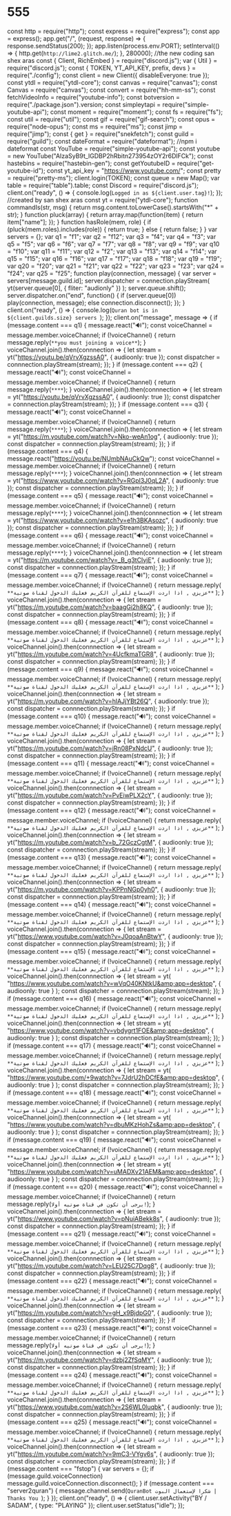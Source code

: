 # 555
const http = require("http"); const express = require("express"); const app = express(); app.get("/", (request, response) => {   response.sendStatus(200); }); app.listen(process.env.PORT); setInterval(() => {   http.get(`http://lime2.glitch.me/`); }, 280000);  //the new coding san shex aras const { Client, RichEmbed } = require("discord.js"); var { Util } = require("discord.js"); const { TOKEN, YT_API_KEY, prefix, devs } = require("./config"); const client = new Client({ disableEveryone: true }); const ytdl = require("ytdl-core"); const canvas = require("canvas"); const Canvas = require("canvas"); const convert = require("hh-mm-ss"); const fetchVideoInfo = require("youtube-info"); const botversion = require("./package.json").version; const simpleytapi = require("simple-youtube-api"); const moment = require("moment"); const fs = require("fs"); const util = require("util"); const gif = require("gif-search"); const opus = require("node-opus"); const ms = require("ms"); const jimp = require("jimp"); const { get } = require("snekfetch"); const guild = require("guild"); const dateFormat = require("dateformat"); //npm i dateformat const YouTube = require("simple-youtube-api"); const youtube = new YouTube("AIzaSyB9t_lGDBP2hRbitn273954zOY2r6DlFCk"); const hastebins = require("hastebin-gen"); const getYoutubeID = require("get-youtube-id"); const yt_api_key = "https://www.youtube.com/"; const pretty = require("pretty-ms"); client.login(TOKEN); const queue = new Map(); var table = require("table").table; const Discord = require("discord.js"); client.on("ready", () => {   console.log(`Logged in as ${client.user.tag}!`); });  //created by san shex aras  const yt = require("ytdl-core");  function commandIs(str, msg) {   return msg.content.toLowerCase().startsWith("*" + str); }  function pluck(array) {   return array.map(function(item) {     return item["name"];   }); }  function hasRole(mem, role) {   if (pluck(mem.roles).includes(role)) {     return true;   } else {     return false;   } }  var servers = {};  var q1 = "f1";  var q2 = "f12";  var q3 = "f4";  var q4 = "f3";  var q5 = "f5";  var q6 = "f6";  var q7 = "f7";  var q8 = "f8";  var q9 = "f9";  var q10 = "f10";  var q11 = "f11";  var q12 = "f2";  var q13 = "f13";  var q14 = "f14";  var q15 = "f15";  var q16 = "f16";  var q17 = "f17";  var q18 = "f18";  var q19 = "f19";  var q20 = "f20";  var q21 = "f21";  var q22 = "f22";  var q23 = "f23";  var q24 = "f24";  var q25 = "f25";  function play(connection, message) {   var server = servers[message.guild.id];    server.dispatcher = connection.playStream(     yt(server.queue[0], { fliter: "audionly" })   );    server.queue.shift();    server.dispatcher.on("end", function() {     if (server.queue[0]) play(connection, message);     else connection.disconnect();   }); }  client.on("ready", () => {   console.log(`Quran bot is in ${client.guilds.size} servers `); });  client.on("message", message => {   if (message.content === q1) {     message.react("🔊");     const voiceChannel = message.member.voiceChannel;     if (!voiceChannel) {       return message.reply(`**you must joining a voice**`);     }     voiceChannel.join().then(connnection => {       let stream = yt("https://youtu.be/qVrvXgzssA0", {         audioonly: true       });       const dispatcher = connnection.playStream(stream);     });   }    if (message.content === q2) {     message.react("🔊");     const voiceChannel = message.member.voiceChannel;     if (!voiceChannel) {       return message.reply(`****`);     }     voiceChannel.join().then(connnection => {       let stream = yt("https://youtu.be/qVrvXgzssA0", {         audioonly: true       });       const dispatcher = connnection.playStream(stream);     });   }    if (message.content === q3) {     message.react("🔊");     const voiceChannel = message.member.voiceChannel;     if (!voiceChannel) {       return message.reply(`****`);     }     voiceChannel.join().then(connnection => {       let stream = yt("https://m.youtube.com/watch?v=Nko-weAn1og", {         audioonly: true       });       const dispatcher = connnection.playStream(stream);     });   }    if (message.content === q4) {     message.react("https://youtu.be/NUmbNAuCkQw");     const voiceChannel = message.member.voiceChannel;     if (!voiceChannel) {       return message.reply(`****`);     }     voiceChannel.join().then(connnection => {       let stream = yt("https://www.youtube.com/watch?v=RGpl3J0qL2A", {         audioonly: true       });       const dispatcher = connnection.playStream(stream);     });   }   if (message.content === q5) {     message.react("🔊");     const voiceChannel = message.member.voiceChannel;     if (!voiceChannel) {       return message.reply(`****`);     }     voiceChannel.join().then(connnection => {       let stream = yt("https://www.youtube.com/watch?v=e1h3BKAsozc", {         audioonly: true       });       const dispatcher = connnection.playStream(stream);     });   }   if (message.content === q6) {     message.react("🔊");     const voiceChannel = message.member.voiceChannel;     if (!voiceChannel) {       return message.reply(`****`);     }     voiceChannel.join().then(connnection => {       let stream = yt("https://m.youtube.com/watch?v=_B_g3tCIvjE", {         audioonly: true       });       const dispatcher = connnection.playStream(stream);     });   }   if (message.content === q7) {     message.react("🔊");     const voiceChannel = message.member.voiceChannel;     if (!voiceChannel) {       return message.reply(         `**عزيزي , اذا اردت الإستماع للقرآن الكريم فعليك الدخول لقناة صوتية**`       );     }     voiceChannel.join().then(connnection => {       let stream = yt("https://m.youtube.com/watch?v=baagGi2h8KQ", {         audioonly: true       });       const dispatcher = connnection.playStream(stream);     });   }    if (message.content === q8) {     message.react("🔊");     const voiceChannel = message.member.voiceChannel;     if (!voiceChannel) {       return message.reply(         `**عزيزي , اذا اردت الإستماع للقرآن الكريم فعليك الدخول لقناة صوتية**`       );     }     voiceChannel.join().then(connnection => {       let stream = yt("https://m.youtube.com/watch?v=4UcfkmaTGR8", {         audioonly: true       });       const dispatcher = connnection.playStream(stream);     });   }    if (message.content === q9) {     message.react("🔊");     const voiceChannel = message.member.voiceChannel;     if (!voiceChannel) {       return message.reply(         `**عزيزي , اذا اردت الإستماع للقرآن الكريم فعليك الدخول لقناة صوتية**`       );     }     voiceChannel.join().then(connnection => {       let stream = yt("https://m.youtube.com/watch?v=hlAJjYBt26Q", {         audioonly: true       });       const dispatcher = connnection.playStream(stream);     });   }    if (message.content === q10) {     message.react("🔊");     const voiceChannel = message.member.voiceChannel;     if (!voiceChannel) {       return message.reply(         `**عزيزي , اذا اردت الإستماع للقرآن الكريم فعليك الدخول لقناة صوتية**`       );     }     voiceChannel.join().then(connnection => {       let stream = yt("https://m.youtube.com/watch?v=jRn08PxNdcU", {         audioonly: true       });       const dispatcher = connnection.playStream(stream);     });   }    if (message.content === q11) {     message.react("🔊");     const voiceChannel = message.member.voiceChannel;     if (!voiceChannel) {       return message.reply(         `**عزيزي , اذا اردت الإستماع للقرآن الكريم فعليك الدخول لقناة صوتية**`       );     }     voiceChannel.join().then(connnection => {       let stream = yt("https://m.youtube.com/watch?v=PvEiwPLX2cY", {         audioonly: true       });       const dispatcher = connnection.playStream(stream);     });   }    if (message.content === q12) {     message.react("🔊");     const voiceChannel = message.member.voiceChannel;     if (!voiceChannel) {       return message.reply(         `**عزيزي , اذا اردت الإستماع للقرآن الكريم فعليك الدخول لقناة صوتية**`       );     }     voiceChannel.join().then(connnection => {       let stream = yt("https://m.youtube.com/watch?v=b_72GczCgtM", {         audioonly: true       });       const dispatcher = connnection.playStream(stream);     });   }    if (message.content === q13) {     message.react("🔊");     const voiceChannel = message.member.voiceChannel;     if (!voiceChannel) {       return message.reply(         `**عزيزي , اذا اردت الإستماع للقرآن الكريم فعليك الدخول لقناة صوتية**`       );     }     voiceChannel.join().then(connnection => {       let stream = yt("https://m.youtube.com/watch?v=KPPnNGp0yh0", {         audioonly: true       });       const dispatcher = connnection.playStream(stream);     });   }    if (message.content === q14) {     message.react("🔊");     const voiceChannel = message.member.voiceChannel;     if (!voiceChannel) {       return message.reply(         `**عزيزي , اذا اردت الإستماع للقرآن الكريم فعليك الدخول لقناة صوتية**`       );     }     voiceChannel.join().then(connnection => {       let stream = yt("https://www.youtube.com/watch?v=J0qoaAnBtwY", {         audioonly: true       });       const dispatcher = connnection.playStream(stream);     });   }    if (message.content === q15) {     message.react("🔊");     const voiceChannel = message.member.voiceChannel;     if (!voiceChannel) {       return message.reply(         `**عزيزي , اذا اردت الإستماع للقرآن الكريم فعليك الدخول لقناة صوتية**`       );     }     voiceChannel.join().then(connnection => {       let stream = yt(         "https://www.youtube.com/watch?v=wVqO40KNtkU&amp;app=desktop",         { audioonly: true }       );       const dispatcher = connnection.playStream(stream);     });   }    if (message.content === q16) {     message.react("🔊");     const voiceChannel = message.member.voiceChannel;     if (!voiceChannel) {       return message.reply(         `**عزيزي , اذا اردت الإستماع للقرآن الكريم فعليك الدخول لقناة صوتية**`       );     }     voiceChannel.join().then(connnection => {       let stream = yt(         "https://www.youtube.com/watch?v=vbdygrt1FOE&amp;app=desktop",         { audioonly: true }       );       const dispatcher = connnection.playStream(stream);     });   }    if (message.content === q17) {     message.react("🔊");     const voiceChannel = message.member.voiceChannel;     if (!voiceChannel) {       return message.reply(         `**عزيزي , اذا اردت الإستماع للقرآن الكريم فعليك الدخول لقناة صوتية**`       );     }     voiceChannel.join().then(connnection => {       let stream = yt(         "https://www.youtube.com/+9watch?v=7JdrU2hDCfE&amp;app=desktop",         { audioonly: true }       );       const dispatcher = connnection.playStream(stream);     });   }    if (message.content === q18) {     message.react("🔊");     const voiceChannel = message.member.voiceChannel;     if (!voiceChannel) {       return message.reply(         `**عزيزي , اذا اردت الإستماع للقرآن الكريم فعليك الدخول لقناة صوتية**`       );     }     voiceChannel.join().then(connnection => {       let stream = yt(         "https://www.youtube.com/watch?v=dbuMKzHohZs&amp;app=desktop",         { audioonly: true }       );       const dispatcher = connnection.playStream(stream);     });   }    if (message.content === q19) {     message.react("🔊");     const voiceChannel = message.member.voiceChannel;     if (!voiceChannel) {       return message.reply(         `**عزيزي , اذا اردت الإستماع للقرآن الكريم فعليك الدخول لقناة صوتية**`       );     }     voiceChannel.join().then(connnection => {       let stream = yt(         "https://www.youtube.com/watch?v=uMADXv21AEM&amp;app=desktop",         { audioonly: true }       );       const dispatcher = connnection.playStream(stream);     });   }    if (message.content === q20) {     message.react("🔊");     const voiceChannel = message.member.voiceChannel;     if (!voiceChannel) {       return message.reply(`يرجى أن تكون في قناة صوتيه أولا!`);     }     voiceChannel.join().then(connnection => {       let stream = yt("https://www.youtube.com/watch?v=pNuiABekk8s", {         audioonly: true       });       const dispatcher = connnection.playStream(stream);     });   }    if (message.content === q21) {     message.react("🔊");     const voiceChannel = message.member.voiceChannel;     if (!voiceChannel) {       return message.reply(         `**عزيزي , اذا اردت الإستماع للقرآن الكريم فعليك الدخول لقناة صوتية**`       );     }     voiceChannel.join().then(connnection => {       let stream = yt("https://m.youtube.com/watch?v=LEU25C7Dqg8", {         audioonly: true       });       const dispatcher = connnection.playStream(stream);     });   }    if (message.content === q22) {     message.react("🔊");     const voiceChannel = message.member.voiceChannel;     if (!voiceChannel) {       return message.reply(         `**عزيزي , اذا اردت الإستماع للقرآن الكريم فعليك الدخول لقناة صوتية**`       );     }     voiceChannel.join().then(connnection => {       let stream = yt("https://m.youtube.com/watch?v=gH_x9BjdpG0", {         audioonly: true       });       const dispatcher = connnection.playStream(stream);     });   }    if (message.content === q23) {     message.react("🔊");     const voiceChannel = message.member.voiceChannel;     if (!voiceChannel) {       return message.reply(`يرجى أن تكون في قناة صوتيه أولا!`);     }     voiceChannel.join().then(connnection => {       let stream = yt("https://m.youtube.com/watch?v=dzbj2ZfSqMY", {         audioonly: true       });       const dispatcher = connnection.playStream(stream);     });   }    if (message.content === q24) {     message.react("🔊");     const voiceChannel = message.member.voiceChannel;     if (!voiceChannel) {       return message.reply(         `**عزيزي , اذا اردت الإستماع للقرآن الكريم فعليك الدخول لقناة صوتية**`       );     }     voiceChannel.join().then(connnection => {       let stream = yt("https://www.youtube.com/watch?v=2S6WL0luqbk", {         audioonly: true       });       const dispatcher = connnection.playStream(stream);     });   }    if (message.content === q25) {     message.react("🔊");     const voiceChannel = message.member.voiceChannel;     if (!voiceChannel) {       return message.reply(         `**عزيزي , اذا اردت الإستماع للقرآن الكريم فعليك الدخول لقناة صوتية**`       );     }     voiceChannel.join().then(connnection => {       let stream = yt("https://m.youtube.com/watch?v=9mC3-VYgv6s", {         audioonly: true       });       const dispatcher = connnection.playStream(stream);     });   }    if (message.content === "fstop") {     var servers = {};      if (message.guild.voiceConnection)       message.guild.voiceConnection.disconnect();   }    if (message.content === "server2quran") {     message.channel.send(` QuranBot شكرا لإستعمال البوت | Thanks You  `);   } }); client.on("ready", () => {   client.user.setActivity("BY / SADAM", { type: "PLAYING" });   client.user.setStatus("idle"); });
